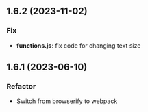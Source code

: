 ## 1.6.2 (2023-11-02)

### Fix

- **functions.js**: fix code for changing text size

## 1.6.1 (2023-06-10)

### Refactor

- Switch from browserify to webpack
